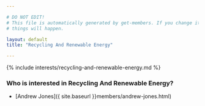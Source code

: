 ```yaml
---

# DO NOT EDIT!
# This file is automatically generated by get-members. If you change it, bad
# things will happen.

layout: default
title: "Recycling And Renewable Energy"

---
```


{% include interests/recycling-and-renewable-energy.md %}

### Who is interested in Recycling And Renewable Energy?


* [Andrew Jones]({ site.baseurl }}members/andrew-jones.html)
